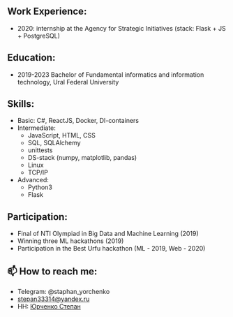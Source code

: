 ## Work Experience:
  - 2020: internship at the Agency for Strategic Initiatives (stack: Flask + JS + PostgreSQL)

## Education:
 - 2019-2023 Bachelor of Fundamental informatics and information technology, Ural Federal University
 
## Skills:
  - Basic: C#, ReactJS, Docker, DI-containers
  - Intermediate: 
      - JavaScript, HTML, CSS
      - SQL, SQLAlchemy
      - unittests
      - DS-stack (numpy, matplotlib, pandas)
      - Linux
      - TCP/IP
  - Advanced:
      - Python3
      - Flask
  
## Participation:
  - Final of NTI Olympiad in Big Data and Machine Learning (2019)
  - Winning three ML hackathons (2019)
  - Participation in the Best Urfu hackathon (ML - 2019, Web - 2020)
      
## 📫 How to reach me:
  - Telegram: @staphan_yorchenko
  - stepan33314@yandex.ru
  - HH: [ Юрченко  Степан ](https://ekaterinburg.hh.ru/resume/c5dd9cd5ff082b424c0039ed1f5a6438675548#key-skills)
